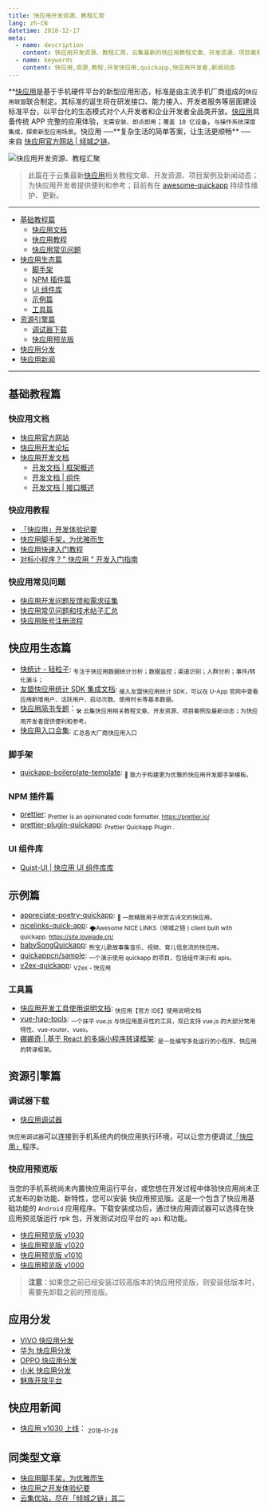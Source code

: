 ```yaml
---
title: 快应用开发资源、教程汇聚
lang: zh-CN
datetime: 2018-12-17
meta:
  - name: description
    content: 快应用开发资源、教程汇聚，云集最新的快应用教程文章、开发资源、项目案例及新闻动态；为快应用开发者提供便利和参考。
  - name: keywords
    content: 快应用,资源,教程,开发快应用,quickapp,快应用开发者,新闻动态
---
```


<!-- more -->

**[快应用](https://site.lovejade.cn/post/5b5fb5bc615bf842b609105f)是基于手机硬件平台的新型应用形态，标准是由主流手机厂商组成的`快应用联盟`联合制定。其标准的诞生将在研发接口、能力接入、开发者服务等层面建设标准平台，以平台化的生态模式对个人开发者和企业开发者全品类开放。[快应用](https://site.lovejade.cn/post/5b5fb5bc615bf842b609105f)具备传统 APP 完整的应用体验，`无需安装、即点即用`；`覆盖 10 亿设备`，`与操作系统深度集成，探索新型应用场景`。快应用 ──**复杂生活的简单答案，让生活更顺畅\*\* ── 来自 [快应用官方网站 | 倾城之链](https://site.lovejade.cn/post/5b5fb5bc615bf842b609105f)。

![快应用开发资源、教程汇聚](https://image.lovejade.cn/cool-background-red.png)

> 此篇在于云集最新[快应用](https://site.lovejade.cn/post/5b5fb5bc615bf842b609105f)相关教程文章、开发资源、项目案例及新闻动态；为快应用开发者提供便利和参考；目前有在 [awesome-quickapp](https://github.com/nicejade/awesome-quickapp) 持续性维护、更新。

---

- [基础教程篇](#基础教程篇)
  - [快应用文档](#快应用文档)
  - [快应用教程](#快应用教程)
  - [快应用常见问题](#快应用常见问题)
- [快应用生态篇](#快应用生态篇)
  - [脚手架](#脚手架)
  - [NPM 插件篇](#NPM插件篇)
  - [UI 组件库](#UI组件库)
  - [示例篇](#示例篇)
  - [工具篇](#工具篇)
- [资源引擎篇](#资源引擎篇)
  - [调试器下载](#调试器下载)
  - [快应用预览版](#快应用预览版)
- [快应用分发](#应用分发)
- [快应用新闻](#快应用新闻)

---

## 基础教程篇

### 快应用文档

- [快应用官方网站](https://www.quickapp.cn/)
- [快应用开发论坛](https://bbs.quickapp.cn/)
- [快应用开发文档](https://doc.quickapp.cn/)
  - [开发文档 | 框架概述](https://doc.quickapp.cn/framework/)
  - [开发文档 | 组件](https://doc.quickapp.cn/widgets/common-events.html)
  - [开发文档 | 接口概述](https://doc.quickapp.cn/features/)

### 快应用教程

- [「快应用」开发体验纪要](https://nice.lovejade.cn/zh/article/develop-quick-app-experience-notes.html)
- [快应用脚手架，为优雅而生](https://nice.lovejade.cn/zh/article/quickapp-boilerplate-template.html)
- [快应用快速入门教程](https://juejin.im/post/5ab27d8e518825557e78485e)
- [对标小程序 ? " 快应用 " 开发入门指南](https://juejin.im/post/5ab26a1e6fb9a028b547c675)

### 快应用常见问题

- [快应用开发问题反馈和需求征集](https://github.com/quickappcn/issues)
- [快应用常见问题和技术帖子汇总](https://bbs.quickapp.cn/forum.php?mod=viewthread&tid=838)
- [快应用账号注册流程](https://www.quickapp.cn/docCenter/post/71)

## 快应用生态篇

- [快统计 - 轻粒子](http://www.qinglizi.cn/): <sub>专注于快应用数据统计分析；数据监控；渠道识别；人群分析；事件/转化漏斗；</sub>
- [友盟快应用统计 SDK 集成文档](https://developer.umeng.com/docs/84810/detail/84811): <sub>接入友盟快应用统计 SDK，可以在 U-App 官网中查看应用新增用户、活跃用户、启动次数、使用时长等基本数据。</sub>
- [快应用简书专题](https://www.jianshu.com/c/967284997de2)：<sub>🛠 云集快应用相关教程文章、开发资源、项目案例及最新动态；为快应用开发者提供便利和参考。</sub>
- [快应用入口合集](https://bbs.quickapp.cn/forum.php?mod=viewthread&tid=552&fromuid=139): <sub>汇总各大厂商快应用入口</sub>

### 脚手架

- [quickapp-boilerplate-template](https://github.com/nicejade/quickapp-boilerplate-template): <sub>🔨 致力于构建更为优雅的快应用开发脚手架模板。</sub>

### NPM 插件篇

- [prettier](https://github.com/prettier/prettier): <sub>Prettier is an opinionated code formatter. https://prettier.io/</sub>
- [prettier-plugin-quickapp](https://github.com/nicejade/prettier-plugin-quickapp): <sub>Prettier Quickapp Plugin .</sub>

### UI 组件库

- [Quist-UI | 快应用 UI 组件库库](https://github.com/JDsecretFE/quist-ui)

## 示例篇

- [appreciate-poetry-quickapp](https://github.com/TheHumanComedy/appreciate-poetry-quickapp): <sub>🌊 一款精致用于欣赏古诗文的快应用。</sub>
- [nicelinks-quick-app](https://github.com/nicejade/nicelinks-quick-app): <sub>🌪Awesome NICE LINKS（倾城之链 ) client built with quickapp. https://site.lovejade.cn/ </sub>
- [babySongQuickapp](https://github.com/lishuaixingNewBee/babySongQuickapp): <sub>熊宝儿歌故事集音乐、视频、育儿信息流的快应用。</sub>
- [quickappcn/sample](https://github.com/quickappcn/sample): <sub>一个演示使用 quickapp 的项目，包括组件演示和 apis。 </sub>
- [v2ex-quickapp](https://github.com/wotermelon/v2ex-quickapp): <sub>V2ex - 快应用</sub>

### 工具篇

- [快应用开发工具使用说明文档](https://bbs.quickapp.cn/forum.php?mod=viewthread&tid=1052): <sub>快应用【官方 IDE】使用说明文档</sub>
- [vue-hap-tools](https://github.com/Youjingyu/vue-hap-tools): <sub>一个抹平 vue.js 与快应用差异性的工具，现已支持 vue.js 的大部分常用特性、vue-router、vuex。</sub>
- [娜娜奇 | 基于 React 的多端小程序转译框架](https://rubylouvre.github.io/nanachi/documents/install.html): <sub>是一处编写多处运行的小程序、快应用的转译框架。</sub>

## 资源引擎篇

### 调试器下载

- [快应用调试器](https://github.com/nicejade/awesome-quickapp/blob/master/resources/quickapp_debugger.apk.apk?raw=true)

`快应用调试器`可以连接到手机系统内的快应用执行环境，可以让您方便调试[「快应用」](https://site.lovejade.cn/post/5b5fb5bc615bf842b609105f)程序。

### 快应用预览版

当您的手机系统尚未内置快应用运行平台，或您想在开发过程中体验快应用尚未正式发布的新功能、新特性，您可以安装 快应用预览版。这是一个包含了快应用基础功能的 `Android` 应用程序。下载安装成功后，通过快应用调试器可以选择在快应用预览版运行 rpk 包，开发测试对应平台的 `api` 和功能。

- [快应用预览版 v1030](https://github.com/nicejade/awesome-quickapp/blob/master/resources/quickapp_platform_preview_release_v1030.apk?raw=true)
- [快应用预览版 v1020](https://github.com/nicejade/awesome-quickapp/blob/master/resources/quickapp_platform_preview_release_v1020.apk?raw=true)
- [快应用预览版 v1010](https://github.com/nicejade/awesome-quickapp/blob/master/resources/quickapp_platform_preview_release_v1010.apk?raw=true)
- [快应用预览版 v1000](https://github.com/nicejade/awesome-quickapp/blob/master/resources/quickapp_platform_preview_release_v1000.apk?raw=true)

> **注意**：如果您之前已经安装过较高版本的快应用预览版，则安装低版本时，需要先卸载之前的预览版。

## 应用分发

- [VIVO 快应用分发](https://dev.vivo.com.cn/distribute/quickApp)
- [华为 快应用分发](https://developer.huawei.com/consumer/cn/service/hms/fastapp.html)
- [OPPO 快应用分发](https://open.oppomobile.com/service/distribute#id=4)
- [小米 快应用分发](https://dev.mi.com/console/app/newapp.html)
- [魅族开放平台](https://open.flyme.cn/)

## 快应用新闻

- [快应用 v1030 上线](https://doc.quickapp.cn/changelog/1030.html)： <sub>2018-11-28</sub>

## 同类型文章

- [快应用脚手架，为优雅而生](https://nice.lovejade.cn/zh/article/quickapp-boilerplate-template.html)
- [快应用之开发体验纪要](https://nice.lovejade.cn/zh/article/develop-quick-app-experience-notes.html)
- [云集优站，尽在「倾城之链」其二](https://www.jeffjade.com/2017/10/09/146-talk-about-nice-links/)

<Advertisement />
